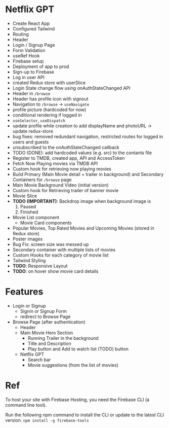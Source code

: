 # Netflix GPT

- Create React App
- Configured Tailwind
- Routing
- Header
- Login / Signup Page
- Form Validation
- useRef Hook
- Firebase setup
- Deployment of app to prod
- Sign-up to Firebase
- Log in user API
- created Redux store with userSlice
- Login State change flow using onAuthStateChanged API
- Header in `/browse`
- Header has profile icon with signout
- Navigation to `/browse` -> `useNavigate`
- profile picture (hardcoded for now)
- conditional rendering if logged in
- `useSelector`, `useDispatch`
- update profile while creation to add displayName and photoURL -> update redux-store
- bug fixes: removed redundant navigation, restricted routes for logged in users and guests
- unsubscribed to the onAuthStateChanged callback
- TODO (DONE): add hardcoded values (e.g. src) to the contants file
- Register to TMDB, created app, API and AccessToken
- Fetch Now Playing movies via TMDB API
- Custom hook for retrieving now playing movies
- Build Primary (Main Movie detail + trailer in background) and Secondary Containers for `/browse` page
- Main Movie Background Video (initial version)
- Custom hook for Retrieving trailer of banner movie
- Movie Slice
- **TODO (IMPORTANT)**: Backdrop image when background image is
  1. Paused
  2. Finished
- Movie List component
  - Movie Card components
- Popular Movies, Top Rated Movies and Upcoming Movies (stored in Redux store)
- Poster images
- Bug Fix: screen size was messed up
- Secondary container with multiple lists of movies
- Custom Hooks for each category of movie list
- Tailwind Styling
- **TODO**: Responsive Layout
- **TODO**: on hover show movie card details

# Features

- Login or Signup
  - Signin or Signup Form
  - redirect to Browse Page
- Browse Page (after authentication)
  - Header
  - Main Movie Hero Section
    - Running Trailer in the background
    - Title and Description
    - Play button and Add to watch list (TODO) button
  - Netflix GPT
    - Search bar
    - Movie suggestions (from the list of movies)

# Ref

To host your site with Firebase Hosting, you need the Firebase CLI (a command line tool).

Run the following npm command to install the CLI or update to the latest CLI version.
`npm install -g firebase-tools`
